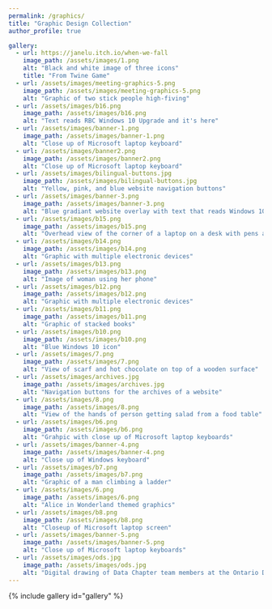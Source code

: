 ```yaml
---
permalink: /graphics/
title: "Graphic Design Collection"
author_profile: true

gallery:
  - url: https://janelu.itch.io/when-we-fall
    image_path: /assets/images/1.png
    alt: "Black and white image of three icons"
    title: "From Twine Game"
  - url: /assets/images/meeting-graphics-5.png
    image_path: /assets/images/meeting-graphics-5.png
    alt: "Graphic of two stick people high-fiving"
  - url: /assets/images/b16.png
    image_path: /assets/images/b16.png
    alt: "Text reads RBC Windows 10 Upgrade and it's here"
  - url: /assets/images/banner-1.png
    image_path: /assets/images/banner-1.png
    alt: "Close up of Microsoft laptop keyboard"
  - url: /assets/images/banner2.png
    image_path: /assets/images/banner2.png
    alt: "Close up of Microsoft laptop keyboard"
  - url: /assets/images/bilingual-buttons.jpg
    image_path: /assets/images/bilingual-buttons.jpg
    alt: "Yellow, pink, and blue website navigation buttons"
  - url: /assets/images/banner-3.png
    image_path: /assets/images/banner-3.png
    alt: "Blue gradiant website overlay with text that reads Windows 10"
  - url: /assets/images/b15.png
    image_path: /assets/images/b15.png
    alt: "Overhead view of the corner of a laptop on a desk with pens and sticky notes"
  - url: /assets/images/b14.png
    image_path: /assets/images/b14.png
    alt: "Graphic with multiple electronic devices"
  - url: /assets/images/b13.png
    image_path: /assets/images/b13.png
    alt: "Image of woman using her phone"
  - url: /assets/images/b12.png
    image_path: /assets/images/b12.png    
    alt: "Graphic with multiple electronic devices"
  - url: /assets/images/b11.png
    image_path: /assets/images/b11.png
    alt: "Graphic of stacked books"
  - url: /assets/images/b10.png
    image_path: /assets/images/b10.png
    alt: "Blue Windows 10 icon"
  - url: /assets/images/7.png
    image_path: /assets/images/7.png
    alt: "View of scarf and hot chocolate on top of a wooden surface"
  - url: /assets/images/archives.jpg
    image_path: /assets/images/archives.jpg
    alt: "Navigation buttons for the archives of a website"
  - url: /assets/images/8.png
    image_path: /assets/images/8.png
    alt: "View of the hands of person getting salad from a food table"
  - url: /assets/images/b6.png
    image_path: /assets/images/b6.png
    alt: "Grahpic with close up of Microsoft laptop keyboards"
  - url: /assets/images/banner-4.png
    image_path: /assets/images/banner-4.png
    alt: "Close up of Windows keyboard"
  - url: /assets/images/b7.png
    image_path: /assets/images/b7.png
    alt: "Graphic of a man climbing a ladder"
  - url: /assets/images/6.png
    image_path: /assets/images/6.png
    alt: "Alice in Wonderland themed graphics"
  - url: /assets/images/b8.png
    image_path: /assets/images/b8.png
    alt: "Closeup of Microsoft laptop screen"
  - url: /assets/images/banner-5.png
    image_path: /assets/images/banner-5.png
    alt: "Close up of Microsoft laptop keyboards"
  - url: /assets/images/ods.jpg
    image_path: /assets/images/ods.jpg
    alt: "Digital drawing of Data Chapter team members at the Ontario Digital Service"
---
```

{% include gallery id="gallery" %}
